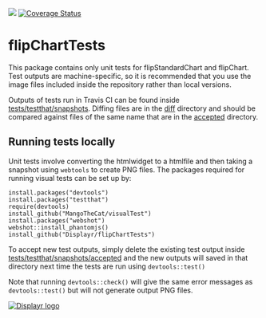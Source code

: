 [![](https://travis-ci.org/Displayr/flipChartTests.svg?branch=master)](https://travis-ci.org/Displayr/flipChartTests/)
[![Coverage Status](https://coveralls.io/repos/github/Displayr/flipChartTests/badge.svg?branch=master)](https://coveralls.io/github/Displayr/flipChartTests?branch=master)
# flipChartTests

This package contains only unit tests for flipStandardChart and flipChart.
Test outputs are machine-specific, so it is recommended that you use 
the image files included inside the repository rather than local versions.

Outputs of tests run in Travis CI can be found inside 
[tests/testthat/snapshots](tests/testthat/snapshots). Diffing files are in the [diff](tests/testthat/snapshots/diff) directory and should be compared against files of the same name that are in the [accepted](tests/testthat/snapshots/accepted) directory.


## Running tests locally
Unit tests involve converting the htmlwidget to a htmlfile and then
taking a snapshot using `webtools` to create PNG files.
The packages required for running visual tests can be set up by:
```
install.packages("devtools")
install.packages("testthat")
require(devtools)
install_github("MangoTheCat/visualTest")
install.packages("webshot")
webshot::install_phantomjs()
install_github("Displayr/flipChartTests")
```

To accept new test outputs, simply delete the existing test output inside [tests/testthat/snapshots/accepted](tests/testthat/snapshots/accepted) and the new outputs will saved in that directory next time the tests are run using `devtools::test()`

Note that running `devtools::check()` will give the same error messages as `devtools::test()` but will not generate output PNG files.

[![Displayr logo](https://mwmclean.github.io/img/logo-header.png)](https://www.displayr.com)
